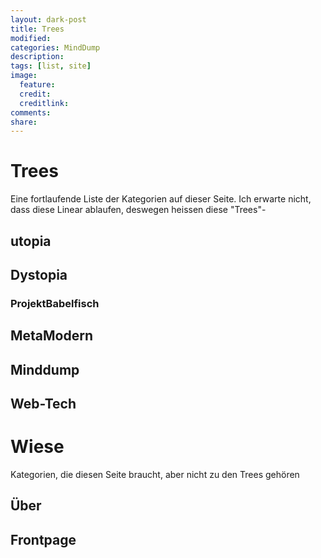 ```yaml
---
layout: dark-post
title: Trees
modified:
categories: MindDump
description:
tags: [list, site]
image:
  feature:
  credit:
  creditlink:
comments:
share:
---
```


# Trees

Eine fortlaufende Liste der Kategorien auf dieser Seite. Ich erwarte nicht, dass diese Linear ablaufen, deswegen heissen diese "Trees"-

## utopia

## Dystopia
### ProjektBabelfisch

## MetaModern

## Minddump

## Web-Tech

# Wiese

Kategorien, die diesen Seite braucht, aber nicht zu den Trees gehören

## Über

## Frontpage
